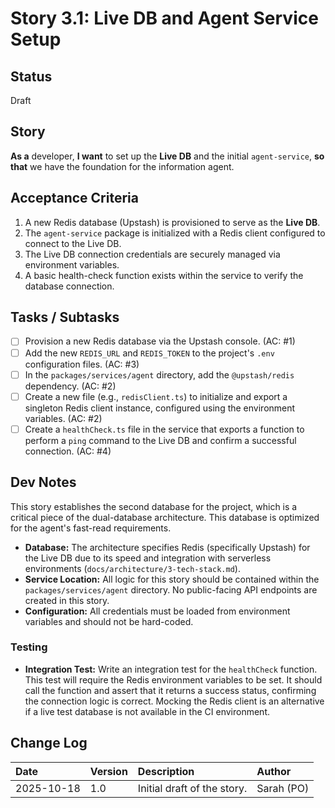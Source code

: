 # <!-- Powered by BMAD™ Core -->
# Story 3.1: Live DB and Agent Service Setup

## Status
Draft

## Story
**As a** developer,
**I want** to set up the **Live DB** and the initial `agent-service`,
**so that** we have the foundation for the information agent.

## Acceptance Criteria
1. A new Redis database (Upstash) is provisioned to serve as the **Live DB**.
2. The `agent-service` package is initialized with a Redis client configured to connect to the Live DB.
3. The Live DB connection credentials are securely managed via environment variables.
4. A basic health-check function exists within the service to verify the database connection.

## Tasks / Subtasks
- [ ] Provision a new Redis database via the Upstash console. (AC: #1)
- [ ] Add the new `REDIS_URL` and `REDIS_TOKEN` to the project's `.env` configuration files. (AC: #3)
- [ ] In the `packages/services/agent` directory, add the `@upstash/redis` dependency. (AC: #2)
- [ ] Create a new file (e.g., `redisClient.ts`) to initialize and export a singleton Redis client instance, configured using the environment variables. (AC: #2)
- [ ] Create a `healthCheck.ts` file in the service that exports a function to perform a `ping` command to the Live DB and confirm a successful connection. (AC: #4)

## Dev Notes
This story establishes the second database for the project, which is a critical piece of the dual-database architecture. This database is optimized for the agent's fast-read requirements.

- **Database:** The architecture specifies Redis (specifically Upstash) for the Live DB due to its speed and integration with serverless environments (`docs/architecture/3-tech-stack.md`).
- **Service Location:** All logic for this story should be contained within the `packages/services/agent` directory. No public-facing API endpoints are created in this story.
- **Configuration:** All credentials must be loaded from environment variables and should not be hard-coded.

### Testing
- **Integration Test:** Write an integration test for the `healthCheck` function. This test will require the Redis environment variables to be set. It should call the function and assert that it returns a success status, confirming the connection logic is correct. Mocking the Redis client is an alternative if a live test database is not available in the CI environment.

## Change Log
| Date | Version | Description | Author |
| :--- | :--- | :--- | :--- |
| 2025-10-18 | 1.0 | Initial draft of the story. | Sarah (PO) |
